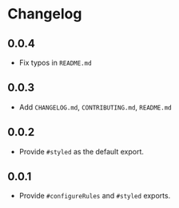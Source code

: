 # Changelog

## 0.0.4

- Fix typos in `README.md`

## 0.0.3

- Add `CHANGELOG.md`, `CONTRIBUTING.md`, `README.md`

## 0.0.2

- Provide `#styled` as the default export.

## 0.0.1

- Provide `#configureRules` and `#styled` exports.

